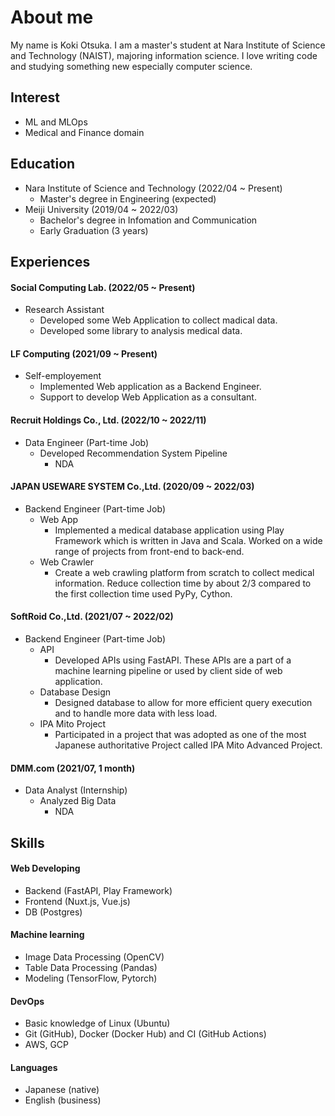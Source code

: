 # About me
<!-- 日本語のページは[こちら](/ja)   -->
My name is Koki Otsuka. I am a master's student at Nara Institute of Science and Technology (NAIST), majoring information science. I love writing code and studying something new especially computer science.

## Interest
- ML and MLOps
- Medical and Finance domain

## Education
- Nara Institute of Science and Technology (2022/04 ~ Present)
  - Master's degree in Engineering (expected)
- Meiji University (2019/04 ~ 2022/03)
  - Bachelor's degree in Infomation and Communication
  - Early Graduation (3 years)

## Experiences
#### Social Computing Lab. (2022/05 ~ Present)
- Research Assistant
  - Developed some Web Application to collect madical data.
  - Developed some library to analysis medical data.

#### LF Computing (2021/09 ~ Present)
- Self-employement
  - Implemented Web application as a Backend Engineer.
  - Support to develop Web Application as a consultant.

#### Recruit Holdings Co., Ltd. (2022/10 ~ 2022/11)
- Data Engineer (Part-time Job)
  - Developed Recommendation System Pipeline
    - NDA

#### JAPAN USEWARE SYSTEM Co.,Ltd. (2020/09 ~ 2022/03)
- Backend Engineer (Part-time Job)
  - Web App
    - Implemented a medical database application using Play Framework which is written in Java and Scala. Worked on a wide range of projects from front-end to back-end.
  - Web Crawler
    - Create a web crawling platform from scratch to collect medical information. Reduce collection time by about 2/3 compared to the first collection time used PyPy, Cython.

#### SoftRoid Co.,Ltd. (2021/07 ~ 2022/02)
- Backend Engineer (Part-time Job)
  - API
    - Developed APIs using FastAPI. These APIs are a part of a machine learning pipeline or used by client side of web application.
  - Database Design
    - Designed database to allow for more efficient query execution and to handle more data with less load.
  - IPA Mito Project
    - Participated in a project that was adopted as one of the most Japanese authoritative Project called IPA Mito Advanced Project.

#### DMM.com (2021/07, 1 month)
- Data Analyst (Internship)
  - Analyzed Big Data
    - NDA

## Skills
#### Web Developing
- Backend (FastAPI, Play Framework)
- Frontend (Nuxt.js, Vue.js)
- DB (Postgres)
#### Machine learning
- Image Data Processing (OpenCV)
- Table Data Processing (Pandas)
- Modeling (TensorFlow, Pytorch)
#### DevOps
- Basic knowledge of Linux (Ubuntu)
- Git (GitHub), Docker (Docker Hub) and CI (GitHub Actions)
- AWS, GCP
#### Languages
- Japanese (native)
- English (business)